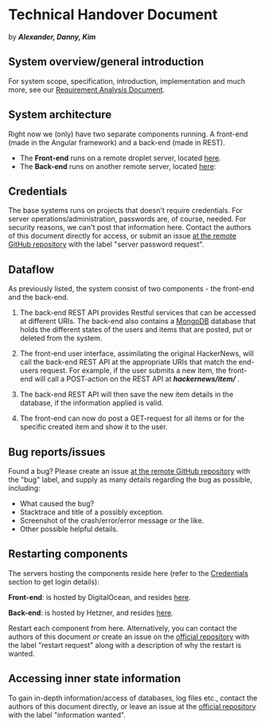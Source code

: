 # Technical Handover Document

by ***Alexander, Danny, Kim***

## System overview/general introduction

For system scope, specification, introduction, implementation and much more, see our [Requirement Analysis Document](https://github.com/KIMB0/LSD_frontend/blob/master/Documents/Requirements%20Analysis%20Document.md).

## System architecture

Right now we (only) have two separate components running. A front-end (made in the Angular framework) and a back-end (made in REST).

* The **Front-end** runs on a remote droplet server, located [here](http://165.227.162.254/dist/news).
* The **Back-end** runs on another remote server, located [here](**insert-link-here**):

## Credentials

The base systems runs on projects that doesn't require credentials.
For server operations/administration, passwords are, of course, needed. For security reasons, we can't post that information here. Contact the authors of this document directly for access, or submit an issue [at the remote GitHub repository](https://github.com/AlexanderFalk/hackernews_backend/issues) with the label "server password request".

## Dataflow

As previously listed, the system consist of two components - the front-end and the back-end.

1. The back-end REST API provides Restful services that can be accessed at different URIs. The back-end also contains a [MongoDB](https://www.mongodb.com/what-is-mongodb) database that holds the different states of the users and items that are posted, put or deleted from the system.

2. The front-end user interface, assimilating the original HackerNews, will call the back-end REST API at the appropriate URIs that match the end-users request. For example, if the user submits a new item, the front-end will call a POST-action on the REST API at ***hackernews/item/*** .

3. The back-end REST API will then save the new item details in the database, if the information applied is valid.

4. The front-end can now do post a GET-request for all items or for the specific created item and show it to the user.

## Bug reports/issues

Found a bug? Please create an issue [at the remote GitHub repository](https://github.com/AlexanderFalk/hackernews_backend/issues) with the "bug" label, and supply as many details regarding the bug as possible, including:

* What caused the bug?
* Stacktrace and title of a possibly exception.
* Screenshot of the crash/error/error message or the like.
* Other possible helpful details.

## Restarting components

The servers hosting the components reside here (refer to the [Credentials](#credentials) section to get login details):

**Front-end**: is hosted by DigitalOcean, and resides [here](https://cloud.digitalocean.com/droplets/63474978/).

**Back-end**: is hosted by Hetzner, and resides [here](https://www.hetzner.com/virtual-server/cx40).

Restart each component from here. Alternatively, you can contact the authors of this document *or* create an issue on the [official repository](https://github.com/AlexanderFalk/hackernews_backend/issues) with the label "restart request" along with a description of why the restart is wanted.

## Accessing inner state information

To gain in-depth information/access of databases, log files etc., contact the authors of this document directly, or leave an issue at the [official repository](https://github.com/AlexanderFalk/hackernews_backend/issues) with the label "information wanted".